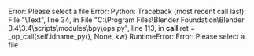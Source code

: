 Error: Please select a file
Error: Python: Traceback (most recent call last):
  File "\Text", line 34, in <module>
  File "C:\Program Files\Blender Foundation\Blender 3.4\3.4\scripts\modules\bpy\ops.py", line 113, in __call__
    ret = _op_call(self.idname_py(), None, kw)
RuntimeError: Error: Please select a file
